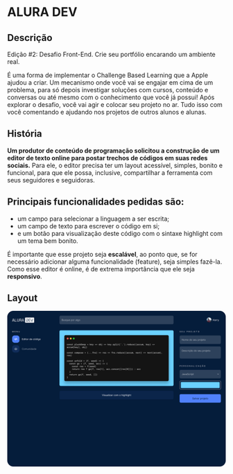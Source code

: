 # **ALURA DEV**



## Descrição

Edição #2: Desafio Front-End. Crie seu portfólio encarando um ambiente real.

É uma forma de implementar o Challenge Based Learning que a Apple ajudou a criar. Um mecanismo onde você vai se engajar em cima de um problema,  para só depois investigar soluções com cursos, conteúdo e conversas ou  até mesmo com o conhecimento que você já possui! Após explorar o  desafio, você vai agir e colocar seu projeto no ar. Tudo isso com você  comentando e ajudando nos projetos de outros alunos e alunas.	

História
---------------------------------------------------------------------------------------

**Um produtor de conteúdo de programação solicitou a construção de um editor de texto online para postar trechos de códigos em suas redes sociais.** Para ele, o editor precisa ter um layout acessível, simples, bonito e funcional, para que ele possa, inclusive, compartilhar a ferramenta com seus seguidores e seguidoras. 

## Principais funcionalidades pedidas são:

- um campo para selecionar a linguagem a ser escrita; 
- um campo de texto para escrever o código em si; 
- e um botão para visualização deste código com o sintaxe highlight com um tema bem bonito. 

É importante que esse projeto seja **escalável**, ao ponto que, se for necessário adicionar alguma funcionalidade (feature), seja simples fazê-la. Como esse editor é online, é de extrema importância que ele seja **responsivo**.


## Layout

![Design Desktop](layout/layout-desktop.png)
